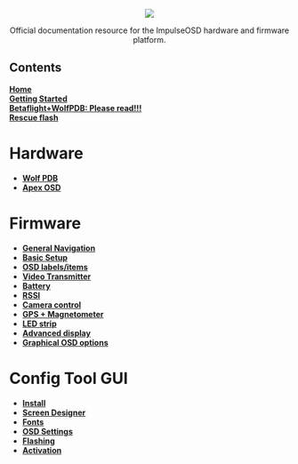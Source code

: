 <p align="center">
<img src="https://github.com/ImpulseRC/OSD/blob/master/images/ImpulseOSD.png">
</p>

<p align="center">Official documentation resource for the ImpulseOSD hardware and firmware platform.</p>

## Contents

**[Home](https://github.com/ImpulseRC/OSD/wiki)** <br />
**[Getting Started](https://github.com/ImpulseRC/OSD/wiki/Getting-Started)** <br />
**[Betaflight+WolfPDB: Please read!!!](https://github.com/ImpulseRC/OSD/wiki/Betaflight-WolfPDB:-Please-read!!!)**  <br />
**[Rescue flash](https://github.com/ImpulseRC/OSD/wiki/Rescue-flash)** <br />

# Hardware <br />

* **[Wolf PDB](https://github.com/ImpulseRC/OSD/wiki/Hardware:-Reverb-Wolf-PDB)** <br />
* **[Apex OSD](https://github.com/ImpulseRC/OSD/wiki/Hardware:-Apex-OSD)** <br />


# Firmware <br />

* **[General Navigation](https://github.com/ImpulseRC/OSD/wiki/Firmware:-General-Settings)** <br />
* **[Basic Setup](https://github.com/ImpulseRC/OSD/wiki/Firmware:-Basic-setup)** <br />
* **[OSD labels/items](https://github.com/ImpulseRC/OSD/wiki/Firmware:-OSD-labels-and-items)** <br />
* **[Video Transmitter](https://github.com/ImpulseRC/OSD/wiki/Firmware:-Video-Transmitter)**
* **[Battery](https://github.com/ImpulseRC/OSD/wiki/Firmware:-Battery)**
* **[RSSI](https://github.com/ImpulseRC/OSD/wiki/Firmware:-RSSI)**
* **[Camera control](https://github.com/ImpulseRC/OSD/wiki/Firmware:-Camera-control)**
* **[GPS + Magnetometer](https://github.com/ImpulseRC/OSD/wiki/Firmware:-GPS)**
* **[LED strip](https://github.com/ImpulseRC/OSD/wiki/Firmware:-LED-strip)**
* **[Advanced display](https://github.com/ImpulseRC/OSD/wiki/Firmware:-Advanced-display)**
* **[Graphical OSD options](https://github.com/ImpulseRC/OSD/wiki/Firmware:-Graphical-OSD-options)**

# Config Tool GUI

* **[Install](https://github.com/ImpulseRC/OSD/wiki/Config-Tool:-Install)**
* **[Screen Designer](https://github.com/ImpulseRC/OSD/wiki/Config-Tool:-Screen-Designer)**
* **[Fonts](https://github.com/ImpulseRC/OSD/wiki/Config-Tool:-Fonts)**
* **[OSD Settings](https://github.com/ImpulseRC/OSD/wiki/Config-Tool:-OSD-Settings)**
* **[Flashing](https://github.com/ImpulseRC/OSD/wiki/Config-Tool:-Flashing)**
* **[Activation](https://github.com/ImpulseRC/OSD/wiki/Config-Tool:-Activation)**